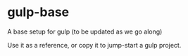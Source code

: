 # gulp-base

A base setup for gulp (to be updated as we go along)

Use it as a reference, or copy it to jump-start a gulp project.
